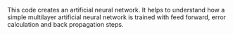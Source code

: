 This code creates an artificial neural network. It helps to understand how a simple multilayer artificial neural network is trained with feed forward, error calculation and back propagation steps.
